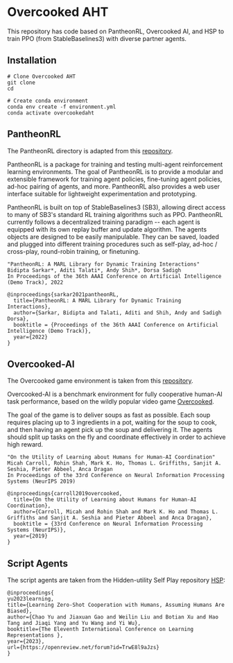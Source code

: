 # Overcooked AHT

This repository has code based on PantheonRL, Overcooked AI, and HSP to train PPO (from StableBaselines3) with diverse partner agents.

## Installation
```
# Clone Overcooked AHT
git clone
cd 

# Create conda environment
conda env create -f environment.yml
conda activate overcookedaht
```

## PantheonRL

The PantheonRL directory is adapted from this [repository](https://github.com/Stanford-ILIAD/PantheonRL).

PantheonRL is a package for training and testing multi-agent reinforcement learning environments. The goal of PantheonRL is to provide a modular and extensible framework for training agent policies, fine-tuning agent policies, ad-hoc pairing of agents, and more. PantheonRL also provides a web user interface suitable for lightweight experimentation and prototyping.

PantheonRL is built on top of StableBaselines3 (SB3), allowing direct access to many of SB3's standard RL training algorithms such as PPO. PantheonRL currently follows a decentralized training paradigm -- each agent is equipped with its own replay buffer and update algorithm. The agents objects are designed to be easily manipulable. They can be saved, loaded and plugged into different training procedures such as self-play, ad-hoc / cross-play, round-robin training, or finetuning.

```
"PantheonRL: A MARL Library for Dynamic Training Interactions"
Bidipta Sarkar*, Aditi Talati*, Andy Shih*, Dorsa Sadigh
In Proceedings of the 36th AAAI Conference on Artificial Intelligence (Demo Track), 2022

@inproceedings{sarkar2021pantheonRL,
  title={PantheonRL: A MARL Library for Dynamic Training Interactions},
  author={Sarkar, Bidipta and Talati, Aditi and Shih, Andy and Sadigh Dorsa},
  booktitle = {Proceedings of the 36th AAAI Conference on Artificial Intelligence (Demo Track)},
  year={2022}
}
```

## Overcooked-AI

The Overcooked game environment is taken from this [repository](https://github.com/HumanCompatibleAI/overcooked_ai).

Overcooked-AI is a benchmark environment for fully cooperative human-AI task performance, based on the wildly popular video game [Overcooked](http://www.ghosttowngames.com/overcooked/).

The goal of the game is to deliver soups as fast as possible. Each soup requires placing up to 3 ingredients in a pot, waiting for the soup to cook, and then having an agent pick up the soup and delivering it. The agents should split up tasks on the fly and coordinate effectively in order to achieve high reward.

```
"On the Utility of Learning about Humans for Human-AI Coordination"
Micah Carroll, Rohin Shah, Mark K. Ho, Thomas L. Griffiths, Sanjit A. Seshia, Pieter Abbeel, Anca Dragan
In Proceedings of the 33rd Conference on Neural Information Processing Systems (NeurIPS 2019)

@inproceedings{carroll2019overcooked,
  title={On the Utility of Learning about Humans for Human-AI Coordination},
  author={Carroll, Micah and Rohin Shah and Mark K. Ho and Thomas L. Griffiths and Sanjit A. Seshia and Pieter Abbeel and Anca Dragan},
  booktitle = {33rd Conference on Neural Information Processing Systems (NeurIPS)},
  year={2019}
}
```

## Script Agents

The script agents are taken from the Hidden-utility Self Play repository [HSP](https://github.com/samjia2000/HSP/tree/main):

```
@inproceedings{
yu2023learning,
title={Learning Zero-Shot Cooperation with Humans, Assuming Humans Are Biased},
author={Chao Yu and Jiaxuan Gao and Weilin Liu and Botian Xu and Hao Tang and Jiaqi Yang and Yu Wang and Yi Wu},
booktitle={The Eleventh International Conference on Learning Representations },
year={2023},
url={https://openreview.net/forum?id=TrwE8l9aJzs}
}
```